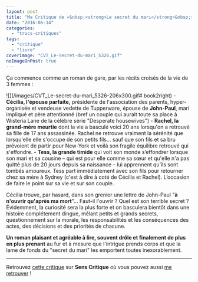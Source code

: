 ```yaml
---
layout: post
title: "Ma Critique de «&nbsp;<strong>Le secret du mari</strong>&nbsp;» de <em>Liane Moriarty</em>"
date: "2016-06-14"
categories: 
  - "trucs-critiques"
tags: 
  - "critique"
  - "livre"
coverImage: "CVT_Le-secret-du-mari_5326.gif"
noImageOnPost: true
---
```


Ça commence comme un roman de gare, par les récits croisés de la vie de 3 femmes :

![](/images/CVT_Le-secret-du-mari_5326-206x300.gif# book2right) - **Cécilia, l'épouse parfaite,** présidente de l'association des parents, hyper-organisée et vendeuse vedette de Tupperware, épouse de **John-Paul**, mari impliqué et père attentionné (bref un couple qui aurait toute sa place à Wisteria Lane de la célèbre série "Desperate housewives") - **Rachel, la grand-mère meurtie** dont la vie a basculé voici 20 ans lorsqu'on a retrouvé sa fille de 17 ans assassinée. Rachel ne retrouve vraiment la sérénité que lorsqu'elle elle s'occupe de son petits fils... sauf que son fils et sa bru prévoient de partir pour New-York et voilà son fragile équilibre retrouvé qui s'effondre. - **Tess, la grande timide** qui voit son monde s’effondrer lorsque son mari et sa cousine – qui est pour elle comme sa sœur et qu'elle n'a pas quitté plus de 20 jours depuis sa naissance – lui apprennent qu’ils sont tombés amoureux. Tess part immédiatement avec son fils pour retourner chez sa mère à Sydney (c'est à dire à coté de Cécilia et Rachel). L’occasion de faire le point sur sa vie et sur son couple.

Cécilia trouve, par hasard, dans son grenier une lettre de John-Paul "**à n'ouvrir qu'après ma mort**"... Faut-il l'ouvrir ? Quel est son terrible secret ? Évidemment, la curiosité sera la plus forte et on basculera bientôt dans une histoire complétement dingue, mêlant petits et grands secrets, questionnement sur la morale, les responsabilités et les conséquences des actes, des décisions et des priorités de chacune.

**Un roman plaisant et agréable à lire, souvent drôle et finalement de plus en plus prenant** au fur et à mesure que l'intrigue prends corps et que la lame de fonds du "secret du mari" les emportent toutes inexorablement.

* * *

Retrouvez [cette critique](http://www.senscritique.com/livre/Le_secret_du_mari/critique/97242848) sur **Sens Critique** où vous pouvez aussi [me retrouver](http://www.senscritique.com/Arnaud_Malon) !
